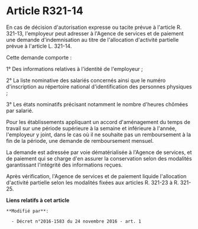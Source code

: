 # Article R321-14

En cas de décision d'autorisation expresse ou tacite prévue à l'article R. 321-13, l'employeur peut adresser à l'Agence de
services et de paiement une demande d'indemnisation au titre de l'allocation d'activité partielle prévue à l'article L.
321-14. 

Cette demande comporte : 

1° Des informations relatives à l'identité de l'employeur ; 

2° La liste nominative des salariés concernés ainsi que le numéro d'inscription au répertoire national d'identification des
personnes physiques ; 

3° Les états nominatifs précisant notamment le nombre d'heures chômées par salarié. 

Pour les établissements appliquant un accord d'aménagement du temps de travail sur une période supérieure à la semaine et
inférieure à l'année, l'employeur y joint, dans le cas où il ne souhaite pas un remboursement à la fin de la période, une
demande de remboursement mensuel. 

La demande est adressée par voie dématérialisée à l'Agence de services, et de paiement qui se charge d'en assurer la
conservation selon des modalités garantissant l'intégrité des informations reçues. 

Après vérification, l'Agence de services et de paiement liquide l'allocation d'activité partielle selon les modalités fixées
aux articles R. 321-23 à R. 321-25.

**Liens relatifs à cet article**

	**Modifié par**:

	  - Décret n°2016-1583 du 24 novembre 2016 - art. 1
